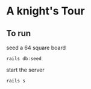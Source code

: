 # A knight's Tour

## To run

seed a 64 square board

```
rails db:seed
```

start the server

```
rails s
```
